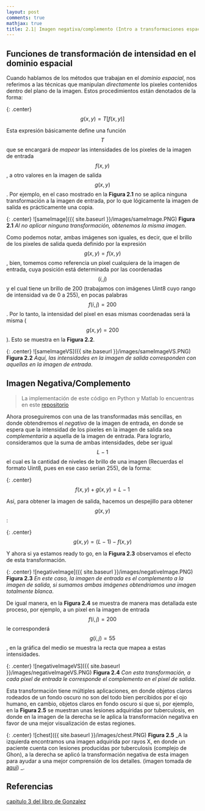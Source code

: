 ```yaml
---
layout: post
comments: true
mathjax: true
title: 2.1| Imagen negativa/complemento (Intro a transformaciones espaciales)
---
```

## Funciones de transformación de intensidad en el dominio espacial

Cuando hablamos de los métodos que trabajan en el _dominio espacial_, nos referimos a las técnicas que manipulan _directamente_ los pixeles contenidos dentro del plano de la imagen. Estos procedimientos están denotados de la forma:

{: .center}
$$g(x, y) = T[f(x, y)]$$

Esta expresión básicamente define una función $$T$$ que se encargará de _mapear_ las intensidades de los pixeles de la imagen de entrada $$f(x, y)$$, a otro valores en la imagen de salida $$g(x, y)$$. Por ejemplo, en el caso mostrado en la __Figura 2.1__ no se aplica ninguna transformación a la imagen de entrada, por lo que lógicamente la imagen de salida es prácticamente una copia.

{: .center}
![sameImage]({{ site.baseurl }}/images/sameImage.PNG)
 __Figura 2.1__ _Al no aplicar ninguna transformación, obtenemos la misma imagen_.

Como podemos notar, ambas imágenes son iguales, es decir, que el brillo de los pixeles de salida queda definido por la expresión $$g(x,y) = f(x, y)$$, bien, tomemos como referencia un pixel cualquiera de la imagen de entrada, cuya posición está determinada por las coordenadas $$(i, j)$$ y el cual tiene un brillo de 200 (trabajamos con imágenes Uint8 cuyo rango de intensidad va de 0 a 255), en pocas palabras $$f(i, j) = 200$$. Por lo tanto, la intensidad del pixel en esas mismas coordenadas será la misma ($$g(x, y) = 200$$). Esto se muestra en la __Figura 2.2__.

{: .center}
![sameImageVS]({{ site.baseurl }}/images/sameImageVS.PNG)
 __Figura 2.2__ _Aquí, las intensidades en la imagen de salida corresponden con aquellas en la imagen de entrada_.


## Imagen Negativa/Complemento

> La implementación de este código en Python y Matlab lo encuentras en este [repositorio](https://github.com/BryanMed/Procesamiento-de-imagen/tree/master/2.1%20imagen%20negativa)

Ahora proseguiremos con una de las transformadas más sencillas, en donde obtendremos el _negativo_ de la imagen de entrada, en donde se espera que la intensidad de los pixeles en la imagen de salida sea _complementaria_ a aquella de la imagen de entrada. Para lograrlo, consideramos que la suma de ambas intensidades, debe ser igual $$L-1$$ el cual es la cantidad de niveles de brillo de una imagen (Recuerdas el formato Uint8, pues en ese caso serían 255), de la forma:

{: .center}
$$f(x, y) + g(x, y) = L-1$$

Así, para obtener la imagen de salida, hacemos un despejillo para obtener $$g(x, y)$$:

{: .center}
$$g(x, y) = (L-1) - f(x, y)$$

Y ahora si ya estamos ready to go, en la __Figura 2.3__ observamos el efecto de esta transformación.

{: .center}
![negativeImage]({{ site.baseurl }}/images/negativeImage.PNG)
 __Figura 2.3__ _En este caso, la imagen de entrada es el complemento a la imagen de salida, si sumamos ambas imágenes obtendriamos una imagen totalmente blanca_.
 
 De igual manera, en la __Figura 2.4__ se muestra de manera mas detallada este proceso, por ejemplo, a un pixel en la imagen de entrada $$f(i, j) = 200$$ le corresponderá $$g(i, j) = 55$$, en la gráfica del medio se muestra la recta que mapea a estas intensidades. 
 
 {: .center}
![negativeImageVS]({{ site.baseurl }}/images/negativeImageVS.PNG)
 __Figura 2.4__ _Con esta transformación, a cada pixel de entrada le corresponde el complemento en el pixel de salida_.
 
 Esta transformación tiene múltiples aplicaciones, en donde objetos claros rodeados de un fondo oscuro no son del todo bien percibidos por el ojo humano, en cambio, objetos claros en fondo oscuro si que si, por ejemplo, en la __Figura 2.5__ se muestran unas lesiones adquiridas por tuberculosis, en donde en la imagen de la derecha se le aplica la transformación negativa en favor de una mejor visualización de estas regiones.
 
 {: .center}
![chest]({{ site.baseurl }}/images/chest.PNG)
 __Figura 2.5__ _A la izquierda encontramos una imagen adquirida por rayos X, en donde un paciente cuenta con lesiones producidas por tuberculosis (complejo de Ghon), a la derecha se aplicó la transformación negativa de esta imagen para ayudar a una mejor comprensión de los detalles.  (imagen tomada de [aqui](https://en.wikipedia.org/wiki/Tuberculosis_radiology#/media/File:Chest_x-ray_of_Ghon%27s_complex_of_active_tuberculosis.jpg)) _.
 
 ## Referencias
 
 [capitulo 3 del libro de Gonzalez](https://www.amazon.com/Digital-Image-Processing-Rafael-Gonzalez/dp/0133356728)
 
 
 

